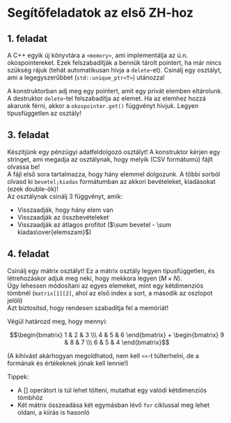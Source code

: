 # Segítőfeladatok az első ZH-hoz

## 1. feladat

A C++ egyik új könyvtára a `<memory>`, ami implementálja az ú.n. okospointereket. Ezek felszabadítják a bennük tárolt pointert, ha már nincs szükség rájuk (tehát automatikusan hívja a `delete`-et). Csinálj egy osztályt, ami a legegyszerűbbet (`std::unique_ptr<T>`) utánozza!

A konstruktorban adj meg egy pointert, amit egy privát elemben eltárolunk. A destruktor `delete`-tel felszabadítja az elemet. Ha az elemhez hozzá akarunk férni, akkor a `okospointer.get()` függvényt hívjuk. Legyen típusfüggetlen az osztály!

## 3. feladat

Készítjünk egy pénzügyi adatfeldolgozó osztályt! A konstruktor kérjen egy stringet, ami megadja az osztálynak, hogy melyik (CSV formátumú) fájlt olvassa be!  
A fájl első sora tartalmazza, hogy hány elemmel dolgozunk. A többi sorból olvasd ki `bevetel;kiadas` formátumban az akkori bevételeket, kiadásokat (ezek double-ök)!  
Az osztálynak csinálj 3 függvényt, amik:

- Visszaadják, hogy hány elem van
- Visszaadják az összbevételeket
- Visszaadják az átlagos profitot ($\sum bevetel - \sum kiadas\over{elemszam}$)

## 4. feladat

Csinálj egy mátrix osztályt! Ez a mátrix osztály legyen típusfüggetlen, és létrehozáskor adjuk meg neki, hogy mekkora legyen ($M \times N$).  
Úgy lehessen módosítani az egyes elemeket, mint egy kétdimenziós tömbnél (`matrix[1][2]`, ahol az első index a sort, a második az oszlopot jelöli)  
Azt biztosítsd, hogy rendesen szabadítja fel a memóriát!

Végül határozd meg, hogy mennyi:

$$\begin{bmatrix} 1 & 2 & 3 \\\
4 & 5 & 6
\end{bmatrix} +
\begin{bmatrix} 9 & 8 & 7 \\\
6 & 5 & 4
\end{bmatrix}$$

(A kihívást akárhogyan megoldhatod, nem kell `<<`-t túlterhelni, de a formának és értékeknek jónak kell lennie!)

Tippek:  

- A [] operátort is túl lehet tölteni, mutathat egy valódi kétdimenziós tömbhöz
- Két mátrix összeadása két egymásban lévő `for` ciklussal meg lehet oldani, a kiírás is hasonló
